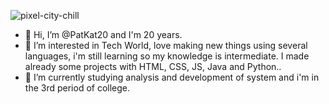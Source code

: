 ![pixel-city-chill](https://user-images.githubusercontent.com/100157955/155156776-b52275c1-554f-4ab0-9c99-8d89196051a7.gif)

- 👋 Hi, I’m @PatKat20 and I'm 20 years.
- 👀 I’m interested in Tech World, love making new things using several languages, i'm still learning so my knowledge is intermediate. I made already some projects with HTML, CSS, JS, Java and Python..
- 🌱 I’m currently studying analysis and development of system and i'm in the 3rd period of college.                         


<!---
PatKat20/PatKat20 is a ✨ special ✨ repository because its `README.md` (this file) appears on your GitHub profile.
You can click the Preview link to take a look at your changes.
--->
